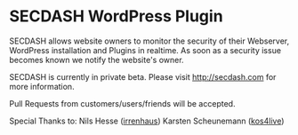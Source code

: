 # SECDASH WordPress Plugin

SECDASH allows website owners to monitor the security of their Webserver, WordPress installation and Plugins in realtime. As soon as a security issue becomes known we notify the website's owner.

SECDASH is currently in private beta. Please visit http://secdash.com for more information.

Pull Requests from customers/users/friends will be accepted.

Special Thanks to:
Nils Hesse ([irrenhaus](https://github.com/irrenhaus))
Karsten Scheunemann ([kos4live](https://github.com/kos4live))
